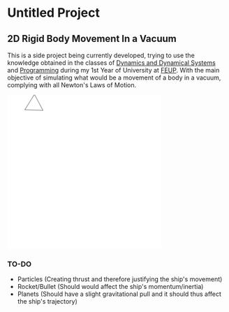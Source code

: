 # Untitled Project
## 2D Rigid Body Movement In a Vacuum

This is a side project being currently developed, trying to use the knowledge obtained in the classes of [Dynamics and Dynamical Systems](https://villate.org/dynamics/index.html) and [Programming](https://sigarra.up.pt/feup/en/UCURR_GERAL.FICHA_UC_VIEW?pv_ocorrencia_id=501671) during my 1st Year of University at [FEUP](https://sigarra.up.pt/feup/en/web_page.inicial). With the main objective of simulating what would be a movement of a body in a vacuum, complying with all Newton's Laws of Motion.

![Triangle moving around](https://github.com/ntsayz/alcyone/blob/main/main/resources/untitledgif.gif)

### TO-DO
- Particles (Creating thrust and therefore justifying the ship's movement)
- Rocket/Bullet (Should would affect the ship's momentum/inertia)
- Planets (Should have a slight gravitational pull and it should thus affect the ship's trajectory)


